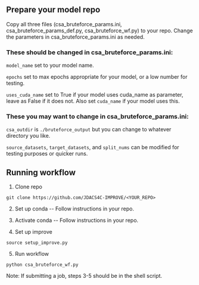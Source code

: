 ## Prepare your model repo

Copy all three files (csa_bruteforce_params.ini, csa_bruteforce_params_def.py, csa_bruteforce_wf.py) to your repo. Change the parameters in csa_bruteforce_params.ini as needed. 

### These should be changed in csa_bruteforce_params.ini:

`model_name` set to your model name.

`epochs` set to max epochs appropriate for your model, or a low number for testing.

`uses_cuda_name` set to True if your model uses cuda_name as parameter, leave as False if it does not. Also set `cuda_name` if your model uses this.

### These you may want to change in csa_bruteforce_params.ini:

`csa_outdir` is `./bruteforce_output` but you can change to whatever directory you like.

`source_datasets`, `target_datasets`, and `split_nums` can be modified for testing purposes or quicker runs.


## Running workflow
1. Clone repo
```
git clone https://github.com/JDACS4C-IMPROVE/<YOUR_REPO>
```

2. Set up conda -- Follow instructions in your repo.

3. Activate conda -- Follow instructions in your repo.

4. Set up improve
```
source setup_improve.py
```
5. Run workflow
```
python csa_bruteforce_wf.py
```

Note: If submitting a job, steps 3-5 should be in the shell script.
